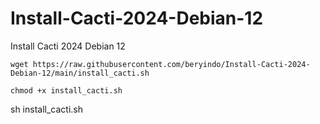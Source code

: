 # Install-Cacti-2024-Debian-12
Install Cacti 2024 Debian 12

```
wget https://raw.githubusercontent.com/beryindo/Install-Cacti-2024-Debian-12/main/install_cacti.sh
```
```
chmod +x install_cacti.sh
```
sh install_cacti.sh
```
